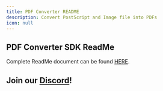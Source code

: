 ```yaml
---
title: PDF Converter README
description: Convert PostScript and Image file into PDFs
icon: null
---
```


## PDF Converter SDK ReadMe

Complete ReadMe document can be found [](https://github.com/datalogics/datalogics.github.io/blob/c600730629950fc9714bcda9ce7fafc31b8eaac4/PDFConverter/ReadMe.pdf)[HERE](https://tinyurl.com/ConverterReadMe).

## Join our [Discord](https://discord.com/invite/jNSHcSdRre)!
